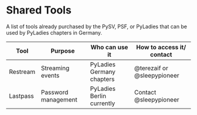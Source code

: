 # Shared Tools

A list of tools already purchased by the PySV, PSF, or PyLadies that can be used by PyLadies chapters in Germany.

| Tool          | Purpose             | Who can use it            | How to access it/ contact     |
| ------------- | ------------------- | ------------------------- | ----------------------------- |
| Restream      | Streaming events    | PyLadies Germany chapters |  @terezaif or @sleepypioneer  |
| Lastpass      | Password management | PyLadies Berlin currently | Contact @sleepypioneer        |
